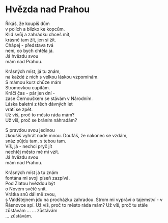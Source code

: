# Hvězda nad Prahou

Říkáš, že koupíš dům  
v polích a blízko ke kopcům.    
Klid svůj a zahrádku chceš mít,  
krásně tam žít, jen si žít.  
Chápej - představa tvá  
není, co bych chtěla já.  
Já hvězdu svou  
mám nad Prahou.

Krásných míst, já tu znám,  
na každé z nich s velkou láskou vzpomínám.  
S mámou kurz chůze mám  
Stromovkou cupitám.  
Kráčí čas - pár jen dní -  
zase Černouškem se stávám v Národním.  
Láska baletní z těch dávných let  
vrátí se zpět.  
Už víš, proč to město ráda mám?  
Už víš, proč se bráním náhradám?

S pravdou svou jedinou  
zkoušíš vyhrát nade mnou. 
Doufáš, že nakonec se vzdám,  
snáz půjdu tam, s tebou tam.  
Víš, já - nechci pryč jít  
nechtěj město mé mi vzít.  
Já hvězdu svou  
mám nad Prahou.

Krásných míst já tu znám  
fontána mi svoji píseň zazpívá.  
Pod Zlatou hvězdou být   
o Novém světě snít.  
Vrátka snů dál mě zvou,  
s Valdštejnem jdu na procházku zahradou. 
Strom mi vypráví o tajemství -
v Řásnovce spí.
Už víš, proč to město ráda mám?
Už víš, proč tu stále zůstávám ... 
... zůstávám  
... zůstávám.
